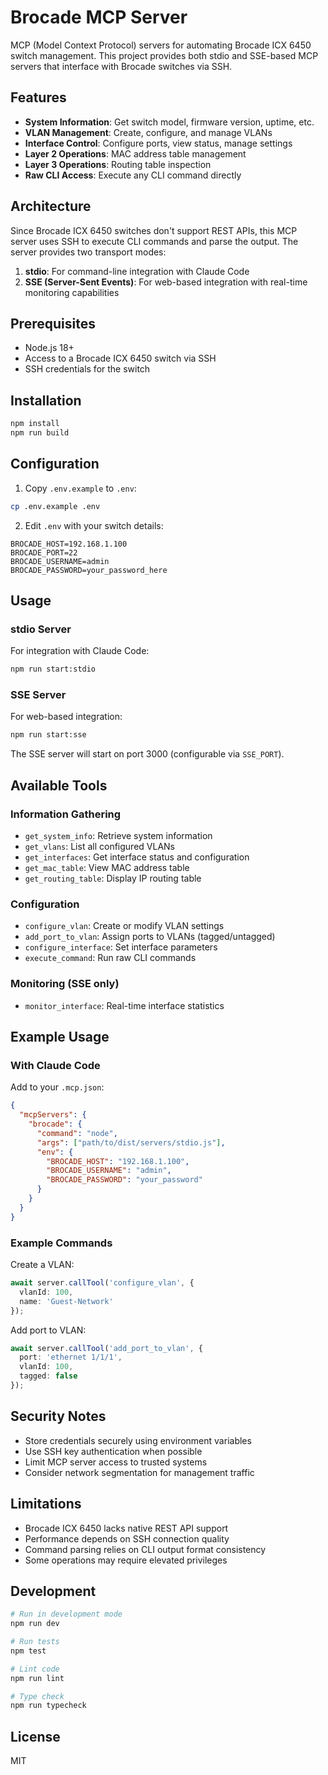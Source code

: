 # Brocade MCP Server

MCP (Model Context Protocol) servers for automating Brocade ICX 6450 switch management. This project provides both stdio and SSE-based MCP servers that interface with Brocade switches via SSH.

## Features

- **System Information**: Get switch model, firmware version, uptime, etc.
- **VLAN Management**: Create, configure, and manage VLANs
- **Interface Control**: Configure ports, view status, manage settings
- **Layer 2 Operations**: MAC address table management
- **Layer 3 Operations**: Routing table inspection
- **Raw CLI Access**: Execute any CLI command directly

## Architecture

Since Brocade ICX 6450 switches don't support REST APIs, this MCP server uses SSH to execute CLI commands and parse the output. The server provides two transport modes:

1. **stdio**: For command-line integration with Claude Code
2. **SSE (Server-Sent Events)**: For web-based integration with real-time monitoring capabilities

## Prerequisites

- Node.js 18+ 
- Access to a Brocade ICX 6450 switch via SSH
- SSH credentials for the switch

## Installation

```bash
npm install
npm run build
```

## Configuration

1. Copy `.env.example` to `.env`:
```bash
cp .env.example .env
```

2. Edit `.env` with your switch details:
```env
BROCADE_HOST=192.168.1.100
BROCADE_PORT=22
BROCADE_USERNAME=admin
BROCADE_PASSWORD=your_password_here
```

## Usage

### stdio Server

For integration with Claude Code:

```bash
npm run start:stdio
```

### SSE Server

For web-based integration:

```bash
npm run start:sse
```

The SSE server will start on port 3000 (configurable via `SSE_PORT`).

## Available Tools

### Information Gathering
- `get_system_info`: Retrieve system information
- `get_vlans`: List all configured VLANs
- `get_interfaces`: Get interface status and configuration
- `get_mac_table`: View MAC address table
- `get_routing_table`: Display IP routing table

### Configuration
- `configure_vlan`: Create or modify VLAN settings
- `add_port_to_vlan`: Assign ports to VLANs (tagged/untagged)
- `configure_interface`: Set interface parameters
- `execute_command`: Run raw CLI commands

### Monitoring (SSE only)
- `monitor_interface`: Real-time interface statistics

## Example Usage

### With Claude Code

Add to your `.mcp.json`:

```json
{
  "mcpServers": {
    "brocade": {
      "command": "node",
      "args": ["path/to/dist/servers/stdio.js"],
      "env": {
        "BROCADE_HOST": "192.168.1.100",
        "BROCADE_USERNAME": "admin",
        "BROCADE_PASSWORD": "your_password"
      }
    }
  }
}
```

### Example Commands

Create a VLAN:
```typescript
await server.callTool('configure_vlan', {
  vlanId: 100,
  name: 'Guest-Network'
});
```

Add port to VLAN:
```typescript
await server.callTool('add_port_to_vlan', {
  port: 'ethernet 1/1/1',
  vlanId: 100,
  tagged: false
});
```

## Security Notes

- Store credentials securely using environment variables
- Use SSH key authentication when possible
- Limit MCP server access to trusted systems
- Consider network segmentation for management traffic

## Limitations

- Brocade ICX 6450 lacks native REST API support
- Performance depends on SSH connection quality
- Command parsing relies on CLI output format consistency
- Some operations may require elevated privileges

## Development

```bash
# Run in development mode
npm run dev

# Run tests
npm test

# Lint code
npm run lint

# Type check
npm run typecheck
```

## License

MIT